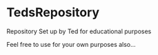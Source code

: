 TedsRepository
==============

Repository Set up by Ted for educational purposes

Feel free to use for your own purposes also...
